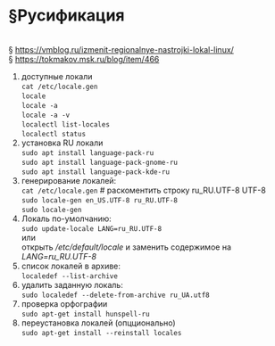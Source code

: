 # §Русификация

<br/> § https://vmblog.ru/izmenit-regionalnye-nastrojki-lokal-linux/
<br/> § https://tokmakov.msk.ru/blog/item/466

1) доступные локали
<br/>	`cat /etc/locale.gen`
<br/>	`locale`
<br/>	`locale -a`
<br/>	`locale -a -v`
<br/>	`localectl list-locales`
<br/>	`localectl status`
2) установка RU локали
<br/>	`sudo apt install language-pack-ru`
<br/>	`sudo apt install language-pack-gnome-ru`
<br/>	`sudo apt install language-pack-kde-ru`
3) генерирование локалей:
<br/>	`cat /etc/locale.gen`    # раскоментить строку ru_RU.UTF-8 UTF-8
<br/>	`sudo locale-gen en_US.UTF-8 ru_RU.UTF-8`
<br/>	`sudo locale-gen`
3) Локаль по-умолчанию:
<br/>	`sudo update-locale LANG=ru_RU.UTF-8`
<br/>	или
<br/>	открыть */etc/default/locale* и заменить содержимое на *LANG=ru_RU.UTF-8*
4) список локалей в архиве:
<br/>	`localedef --list-archive`
5) удалить заданную локаль:
<br/>	`sudo localedef --delete-from-archive ru_UA.utf8`
4) проверка орфографии
<br/>	`sudo apt-get install hunspell-ru`
5) переустановка локалей (опцционально)
<br/> `sudo apt-get install --reinstall locales`

